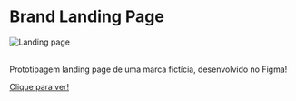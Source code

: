 # Brand Landing Page

![Landing page](https://github.com/JoaoEduSB/Brand_LandingPage/assets/146045770/c419754d-215c-489f-b99e-c1d2e6f9295e)

<br>
Prototipagem landing page de uma marca fictícia, desenvolvido no Figma!

[Clique para ver!](https://www.figma.com/design/xXzDYLNZsAJDiDtRCbAbeS/Projeto-3?node-id=1%3A3&t=gNz6CKW3bn8kLLj9-1)


